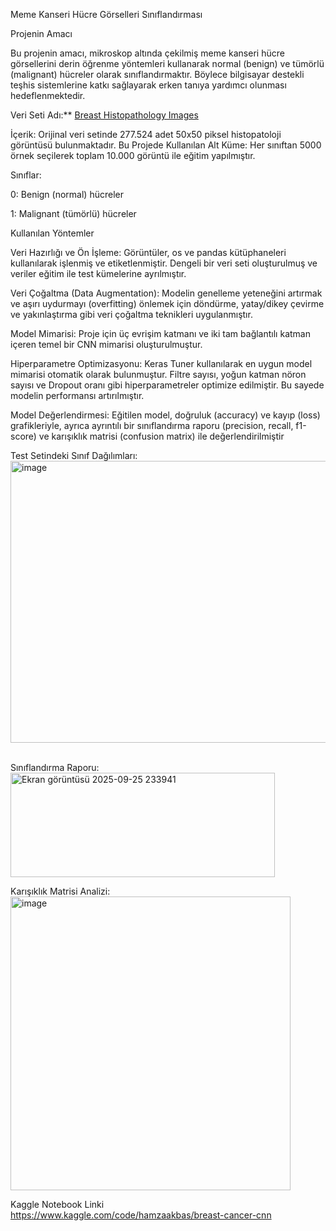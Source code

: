 Meme Kanseri Hücre Görselleri Sınıflandırması

Projenin Amacı

Bu projenin amacı, mikroskop altında çekilmiş meme kanseri hücre görsellerini derin öğrenme yöntemleri kullanarak normal (benign) ve tümörlü (malignant) hücreler olarak sınıflandırmaktır. Böylece bilgisayar destekli teşhis sistemlerine katkı sağlayarak erken tanıya yardımcı olunması hedeflenmektedir.

Veri Seti Adı:** [Breast Histopathology Images](https://www.kaggle.com/datasets/paultimothymooney/breast-histopathology-images)  

İçerik: Orijinal veri setinde 277.524 adet 50x50 piksel histopatoloji görüntüsü bulunmaktadır.
Bu Projede Kullanılan Alt Küme: Her sınıftan 5000 örnek seçilerek toplam 10.000 görüntü ile eğitim yapılmıştır.

Sınıflar:

0: Benign (normal) hücreler

1: Malignant (tümörlü) hücreler

Kullanılan Yöntemler

Veri Hazırlığı ve Ön İşleme: Görüntüler, os ve pandas kütüphaneleri kullanılarak işlenmiş ve etiketlenmiştir. Dengeli bir veri seti oluşturulmuş ve veriler eğitim ile test kümelerine ayrılmıştır.

Veri Çoğaltma (Data Augmentation): Modelin genelleme yeteneğini artırmak ve aşırı uydurmayı (overfitting) önlemek için döndürme, yatay/dikey çevirme ve yakınlaştırma gibi veri çoğaltma teknikleri uygulanmıştır.

Model Mimarisi: Proje için üç evrişim katmanı ve iki tam bağlantılı katman içeren temel bir CNN mimarisi oluşturulmuştur.

Hiperparametre Optimizasyonu: Keras Tuner kullanılarak en uygun model mimarisi otomatik olarak bulunmuştur. Filtre sayısı, yoğun katman nöron sayısı ve Dropout oranı gibi hiperparametreler optimize edilmiştir. Bu sayede modelin performansı artırılmıştır.

Model Değerlendirmesi: Eğitilen model, doğruluk (accuracy) ve kayıp (loss) grafikleriyle, ayrıca ayrıntılı bir sınıflandırma raporu (precision, recall, f1-score) ve karışıklık matrisi (confusion matrix) ile değerlendirilmiştir

Test Setindeki Sınıf Dağılımları:
<br>
<img width="1014" height="451" alt="image" src="https://github.com/user-attachments/assets/50ef5035-f1be-437b-8bb3-0d620d5e49b3" />


<br>
Sınıflandırma Raporu:
<br>
<img width="423" height="167" alt="Ekran görüntüsü 2025-09-25 233941" src="https://github.com/user-attachments/assets/05498078-1277-41cf-be27-f3913a670615" />


Karışıklık Matrisi Analizi: 
<br>
<img width="448" height="470" alt="image" src="https://github.com/user-attachments/assets/086c49a5-2c16-4a71-b15d-878f78f9671c" />



Kaggle Notebook Linki
<br>
https://www.kaggle.com/code/hamzaakbas/breast-cancer-cnn


